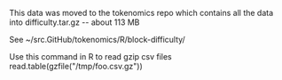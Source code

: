 This data was moved to the tokenomics repo which contains all the data into difficulty.tar.gz -- about 113 MB

See ~/src.GitHub/tokenomics/R/block-difficulty/

Use this command in R to read gzip csv files
read.table(gzfile("/tmp/foo.csv.gz"))
